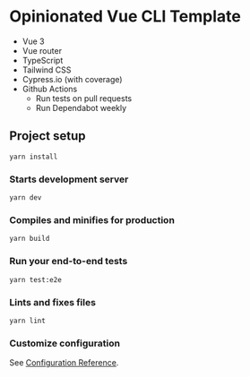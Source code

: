 # Opinionated Vue CLI Template

- Vue 3
- Vue router
- TypeScript
- Tailwind CSS
- Cypress.io (with coverage)
- Github Actions
  - Run tests on pull requests
  - Run Dependabot weekly

## Project setup

```
yarn install
```

### Starts development server

```
yarn dev
```

### Compiles and minifies for production

```
yarn build
```

### Run your end-to-end tests

```
yarn test:e2e
```

### Lints and fixes files

```
yarn lint
```

### Customize configuration

See [Configuration Reference](https://cli.vuejs.org/config/).
